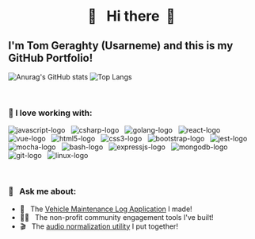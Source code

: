 <h1 align="center"> 👋 &nbsp; Hi there &nbsp;👋&nbsp; </h1>
<h2> I'm Tom Geraghty (Usarneme) and this is my GitHub Portfolio!</h2>

![Anurag's GitHub stats](https://github-readme-stats.vercel.app/api?username=usarneme&show_icons=true&layout=compact&count_private=true&theme=nord&hide=issues,contribs)
![Top Langs](https://github-readme-stats.vercel.app/api/top-langs/?username=usarneme&count_private=true&layout=compact&theme=nord)

<br />

### 🔭 I love working with:
<p>
  <img src="https://img.shields.io/badge/JavaScript-F7DF1E?style=for-the-badge&logo=javascript&logoColor=black" alt="javascript-logo" />
  &nbsp;
  <img src="https://raster.shields.io/badge/CSharp-1212CC?logo=c-sharp&logoColor=white&style=for-the-badge" alt="csharp-logo" />
  &nbsp;
  <img src="https://img.shields.io/badge/go%20-%2300add8.svg?&style=for-the-badge&logo=go&logoColor=white" alt="golang-logo" />
  &nbsp;
  <img src="https://img.shields.io/badge/React-20232A?style=for-the-badge&logo=react&logoColor=61DAFB" alt="react-logo" />
  &nbsp;
  <img src="https://img.shields.io/badge/Vue.js-35495E?style=for-the-badge&logo=vuedotjs&logoColor=4FC08D" alt="vue-logo" />
  &nbsp;
  <img src="https://img.shields.io/badge/html5%20-%23e34f26.svg?&style=for-the-badge&logo=html5&logoColor=white" alt="html5-logo" />
  &nbsp;
  <img src="https://img.shields.io/badge/CSS3-1572B6?&style=for-the-badge&logo=css3&logoColor=white" alt="css3-logo" />
  &nbsp;
  <img src="https://img.shields.io/badge/Bootstrap-563D7C?style=for-the-badge&logo=bootstrap&logoColor=white" alt="bootstrap-logo" />
  &nbsp;
  <img src="https://img.shields.io/badge/jest%20-%23c21325.svg?&style=for-the-badge&logo=jest&logoColor=white" alt="jest-logo" />
  &nbsp;
  <img src="https://img.shields.io/badge/mocha.js-323330?style=for-the-badge&logo=mocha&logoColor=Brown" alt="mocha-logo" />
  &nbsp;
  <img src="https://raster.shields.io/badge/Bash-4040DD?logo=Shell&logoColor=white&style=for-the-badge" alt="bash-logo" />
  &nbsp;
  <img src="https://raster.shields.io/badge/ExpressJS-782278?logo=express&logoColor=white&style=for-the-badge" alt="expressjs-logo" />
  &nbsp;
  <img src="https://raster.shields.io/badge/MongoDB-119911?logo=mongodb&logoColor=white&style=for-the-badge" alt="mongodb-logo" />
  &nbsp;
  <img src="https://raster.shields.io/badge/Git-DD8855?logo=git&logoColor=white&style=for-the-badge" alt="git-logo" />
  &nbsp;
  <img src="https://raster.shields.io/badge/Linux-8899aa?logo=linux&logoColor=white&style=for-the-badge" alt="linux-logo" />
  &nbsp;
</p>

<br />

### 💬  &nbsp; Ask me about:

* 🚙 &nbsp; The [Vehicle Maintenance Log Application](https://maint-log.herokuapp.com/welcome/) I made!
* 🐕‍🦺 &nbsp; The non-profit community engagement tools I've built!
* 🎬 &nbsp; The [audio normalization utility](https://github.com/Usarneme/audio_normalize) I put together!


<!--
**usarneme/usarneme** is a ✨ _special_ ✨ repository because its `README.md` (this file) appears on your GitHub profile.
Here are some ideas to get you started:
- 🔭 I’m currently working on ...
- 🌱 I’m currently learning ...
- 👯 I’m looking to collaborate on ...
- 🤔 I’m looking for help with ...
- 💬 Ask me about ...
- 📫 How to reach me: ...
- 😄 Pronouns: ...
- ⚡ Fun fact: ...
-->

